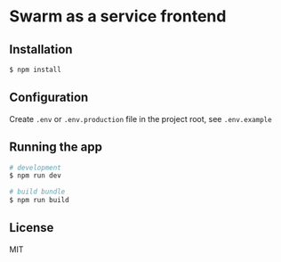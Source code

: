 # Swarm as a service frontend



## Installation

```bash
$ npm install
```

## Configuration

Create `.env` or `.env.production` file in the project root, see `.env.example`

## Running the app

```bash
# development
$ npm run dev

# build bundle
$ npm run build
```

## License
MIT
